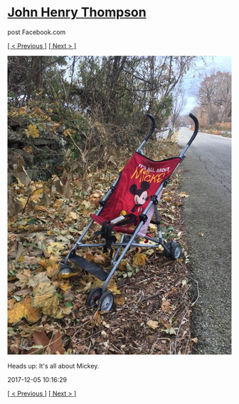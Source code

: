 # [John Henry Thompson](../README.md)
post Facebook.com

[[ < Previous ]](2017-12-05-1.md) [[ Next > ]](2017-12-02-1.md)

[![](../media/2017-12-05/Timeline-Photos-Heads-up-It-s-all-about-Mickey.jpg)](../README.md)

Heads up: It's all about Mickey.

2017-12-05 10:16:29

[[ < Previous ]](2017-12-05-1.md) [[ Next > ]](2017-12-02-1.md)